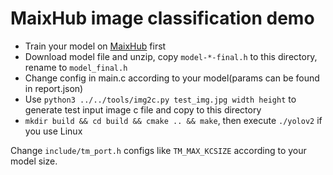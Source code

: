 MaixHub image classification demo
========

* Train your model on [MaixHub](https://maixhub.com) first
* Download model file and unzip, copy `model-*-final.h` to this directory, rename to `model_final.h`
* Change config in main.c according to your model(params can be found in report.json)
* Use `python3 ../../tools/img2c.py test_img.jpg width height` to generate test input image c file and copy to this directory
* `mkdir build && cd build && cmake .. && make`, then execute `./yolov2` if you use Linux


Change `include/tm_port.h` configs like `TM_MAX_KCSIZE` according to your model size.

